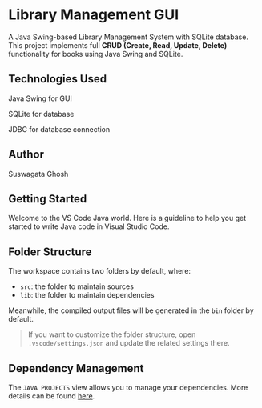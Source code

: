 # Library Management GUI
A Java Swing-based Library Management System with SQLite database. This project implements full **CRUD (Create, Read, Update, Delete)** functionality for books using Java Swing and SQLite. 

## Technologies Used

Java Swing for GUI

SQLite for database

JDBC for database connection

## Author
Suswagata Ghosh


## Getting Started

Welcome to the VS Code Java world. Here is a guideline to help you get started to write Java code in Visual Studio Code.

## Folder Structure

The workspace contains two folders by default, where:

- `src`: the folder to maintain sources
- `lib`: the folder to maintain dependencies

Meanwhile, the compiled output files will be generated in the `bin` folder by default.

> If you want to customize the folder structure, open `.vscode/settings.json` and update the related settings there.

## Dependency Management

The `JAVA PROJECTS` view allows you to manage your dependencies. More details can be found [here](https://github.com/microsoft/vscode-java-dependency#manage-dependencies).
